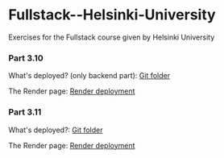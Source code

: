 # Fullstack--Helsinki-University
Exercises for the Fullstack course given by Helsinki University


### Part 3.10
What's deployed? (only backend part): <a href="https://github.com/AxelAxhag/Fullstack--Helsinki-University/tree/main/part3/3.9/backend">Git folder</a>

The Render page: <a href="https://fullstack-helsinki-university.onrender.com">Render deployment</a>

### Part 3.11
What's deployed?: <a href="https://github.com/AxelAxhag/Fullstack--Helsinki-University/tree/main/part3/3.11/backend">Git folder</a>

The Render page: <a href="https://fullstack-helsinki-university-1.onrender.com">Render deployment</a>